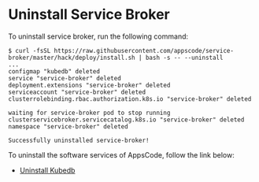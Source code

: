 # Uninstall Service Broker

To uninstall service broker, run the following command:

```console
$ curl -fsSL https://raw.githubusercontent.com/appscode/service-broker/master/hack/deploy/install.sh | bash -s -- --uninstall
...
configmap "kubedb" deleted
service "service-broker" deleted
deployment.extensions "service-broker" deleted
serviceaccount "service-broker" deleted
clusterrolebinding.rbac.authorization.k8s.io "service-broker" deleted

waiting for service-broker pod to stop running
clusterservicebroker.servicecatalog.k8s.io "service-broker" deleted
namespace "service-broker" deleted

Successfully uninstalled service-broker!
```

To uninstall the software services of AppsCode, follow the link below:

 - [Uninstall Kubedb](https://kubedb.com/docs/0.9.0-rc.1/setup/uninstall/)